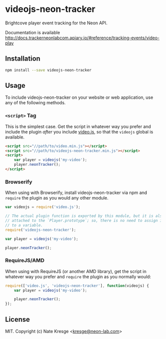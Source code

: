 # videojs-neon-tracker

Brightcove player event tracking for the Neon API.

Documentation is available http://docs.trackerneonlabcom.apiary.io/#reference/tracking-events/video-play

## Installation

```sh
npm install --save videojs-neon-tracker
```

## Usage

To include videojs-neon-tracker on your website or web application, use any of the following methods.

### `<script>` Tag

This is the simplest case. Get the script in whatever way you prefer and include the plugin _after_ you include [video.js][videojs], so that the `videojs` global is available.

```html
<script src="//path/to/video.min.js"></script>
<script src="//path/to/videojs-neon-tracker.min.js"></script>
<script>
    var player = videojs('my-video');
    player.neonTracker();
</script>
```

### Browserify

When using with Browserify, install videojs-neon-tracker via npm and `require` the plugin as you would any other module.

```js
var videojs = require('video.js');

// The actual plugin function is exported by this module, but it is also
// attached to the `Player.prototype`; so, there is no need to assign it
// to a variable.
require('videojs-neon-tracker');

var player = videojs('my-video');

player.neonTracker();
```

### RequireJS/AMD

When using with RequireJS (or another AMD library), get the script in whatever way you prefer and `require` the plugin as you normally would:

```js
require(['video.js', 'videojs-neon-tracker'], function(videojs) {
    var player = videojs('my-video');

    player.neonTracker();
});
```

## License

MIT. Copyright (c) Nate Kresge &lt;kresge@neon-lab.com&gt;


[videojs]: http://videojs.com/
